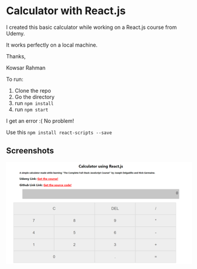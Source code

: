 # Calculator with React.js

I created this basic calculator while working on a React.js course from Udemy.

It works perfectly on a local machine.

Thanks,

Kowsar Rahman 

To run:

1. Clone the repo
2. Go the directory
3. run ```npm install```
4. run ```npm start```

I get an error :( No problem!

Use this ```npm install react-scripts --save```

## Screenshots

![First Page](https://github.com/saditrahman/Calculator-with-React.js/blob/master/Image.PNG)
